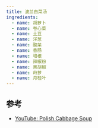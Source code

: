 ```yaml
---
title: 波兰白菜汤
ingredients:
  - name: 胡萝卜
  - name: 卷心菜
  - name: 土豆
  - name: 洋葱
  - name: 酸菜
  - name: 香肠
  - name: 培根
  - name: 辣椒粉
  - name: 黑胡椒
  - name: 莳萝
  - name: 月桂叶
---
```


## 参考

- [YouTube: Polish Cabbage Soup](https://www.youtube.com/watch?v=bFqt_Q_VbQs)
